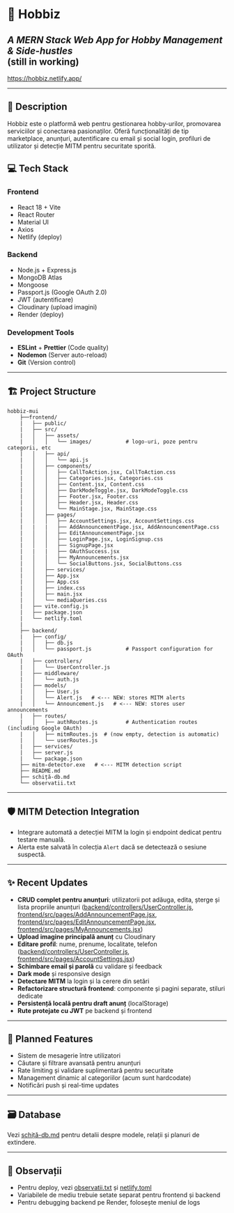 # 🚀 **Hobbiz**  
*A MERN Stack Web App for Hobby Management & Side-hustles*  
(still in working)
---

https://hobbiz.netlify.app/

---

## 📖 **Description**  
Hobbiz este o platformă web pentru gestionarea hobby-urilor, promovarea serviciilor și conectarea pasionaților. Oferă funcționalități de tip marketplace, anunțuri, autentificare cu email și social login, profiluri de utilizator și detecție MITM pentru securitate sporită.

## 💻 **Tech Stack**  
### **Frontend**  
- React 18 + Vite  
- React Router  
- Material UI  
- Axios  
- Netlify (deploy)

### **Backend**  
- Node.js + Express.js  
- MongoDB Atlas  
- Mongoose  
- Passport.js (Google OAuth 2.0)  
- JWT (autentificare)  
- Cloudinary (upload imagini)  
- Render (deploy)

### **Development Tools**  
- **ESLint** + **Prettier** (Code quality)  
- **Nodemon** (Server auto-reload)  
- **Git** (Version control)  

---

## 🏗 **Project Structure**  
```
hobbiz-mui
    ├──frontend/
    |   ├── public/
    |   ├── src/
    |   │   ├── assets/
    |   │   │   └── images/           # logo-uri, poze pentru categorii, etc
    |   │   ├── api/
    |   │   │   └── api.js
    |   │   ├── components/
    |   │   │   ├── CallToAction.jsx, CallToAction.css
    |   │   │   ├── Categories.jsx, Categories.css
    |   │   │   ├── Content.jsx, Content.css
    |   │   │   ├── DarkModeToggle.jsx, DarkModeToggle.css
    |   │   │   ├── Footer.jsx, Footer.css
    |   │   │   ├── Header.jsx, Header.css
    |   │   │   └── MainStage.jsx, MainStage.css
    |   │   ├── pages/
    |   │   │   ├── AccountSettings.jsx, AccountSettings.css
    |   |   |   ├── AddAnnouncementPage.jsx, AddAnnouncementPage.css 
    |   │   │   ├── EditAnnouncementPage.jsx
    |   │   │   ├── LoginPage.jsx, LoginSignup.css
    |   │   │   ├── SignupPage.jsx
    |   |   |   ├── OAuthSuccess.jsx
    |   │   │   ├── MyAnnouncements.jsx
    |   │   │   └── SocialButtons.jsx, SocialButtons.css
    |   │   ├── services/
    |   │   ├── App.jsx
    |   │   ├── App.css
    |   │   ├── index.css
    |   │   ├── main.jsx
    |   │   └── mediaQueries.css
    |   ├── vite.config.js
    |   ├── package.json
    |   └── netlify.toml
    |
    ├── backend/
    |   ├── config/
    |   │   ├── db.js
    |   │   └── passport.js           # Passport configuration for OAuth
    |   ├── controllers/
    |   │   └── UserController.js
    |   ├── middleware/
    |   │   └── auth.js
    |   ├── models/
    |   │   ├── User.js
    |   │   └── Alert.js   # <--- NEW: stores MITM alerts
    |   │   └── Announcement.js   # <--- NEW: stores user announcements
    |   ├── routes/
    |   │   ├── authRoutes.js         # Authentication routes (including Google OAuth)
    |   │   ├── mitmRoutes.js  # (now empty, detection is automatic)
    |   │   └── userRoutes.js
    |   ├── services/
    |   ├── server.js
    |   └── package.json
    ├── mitm-detector.exe   # <--- MITM detection script
    ├── README.md
    ├── schiță-db.md
    └── observatii.txt
```

---

## 🛡️ MITM Detection Integration
- Integrare automată a detecției MITM la login și endpoint dedicat pentru testare manuală.
- Alerta este salvată în colecția `Alert` dacă se detectează o sesiune suspectă.

---

## ✨ **Recent Updates**
- **CRUD complet pentru anunțuri**: utilizatorii pot adăuga, edita, șterge și lista propriile anunțuri ([backend/controllers/UserController.js](backend/controllers/UserController.js), [frontend/src/pages/AddAnnouncementPage.jsx](frontend/src/pages/AddAnnouncementPage.jsx), [frontend/src/pages/EditAnnouncementPage.jsx](frontend/src/pages/EditAnnouncementPage.jsx), [frontend/src/pages/MyAnnouncements.jsx](frontend/src/pages/MyAnnouncements.jsx))
- **Upload imagine principală anunț** cu Cloudinary
- **Editare profil**: nume, prenume, localitate, telefon ([backend/controllers/UserController.js](backend/controllers/UserController.js), [frontend/src/pages/AccountSettings.jsx](frontend/src/pages/AccountSettings.jsx))
- **Schimbare email și parolă** cu validare și feedback
- **Dark mode** și responsive design
- **Detectare MITM** la login și la cerere din setări
- **Refactorizare structură frontend**: componente și pagini separate, stiluri dedicate
- **Persistență locală pentru draft anunț** (localStorage)
- **Rute protejate cu JWT** pe backend și frontend

---

## 🚧 **Planned Features**
- Sistem de mesagerie între utilizatori
- Căutare și filtrare avansată pentru anunțuri
- Rate limiting și validare suplimentară pentru securitate
- Management dinamic al categoriilor (acum sunt hardcodate)
- Notificări push și real-time updates

---

## 🗃️ **Database**
Vezi [schiță-db.md](schiță-db.md) pentru detalii despre modele, relații și planuri de extindere.

---

## 📝 **Observații**
- Pentru deploy, vezi [observatii.txt](observatii.txt) și [netlify.toml](frontend/netlify.toml)
- Variabilele de mediu trebuie setate separat pentru frontend și backend
- Pentru debugging backend pe Render, folosește meniul de logs